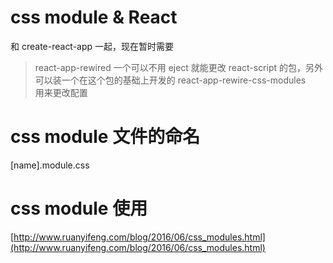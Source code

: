 # css module & React
和 create-react-app 一起，现在暂时需要 
> react-app-rewired
一个可以不用 eject 就能更改 react-script 的包，另外可以装一个在这个包的基础上开发的
> react-app-rewire-css-modules  
用来更改配置  

# css module 文件的命名 
[name].module.css

# css module 使用
[http://www.ruanyifeng.com/blog/2016/06/css_modules.html](http://www.ruanyifeng.com/blog/2016/06/css_modules.html)
